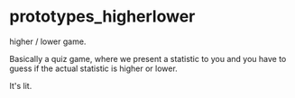 # prototypes_higherlower
higher / lower game.

Basically a quiz game, where we present a statistic to you and you have to guess if the actual statistic is higher or lower.

It's lit.
